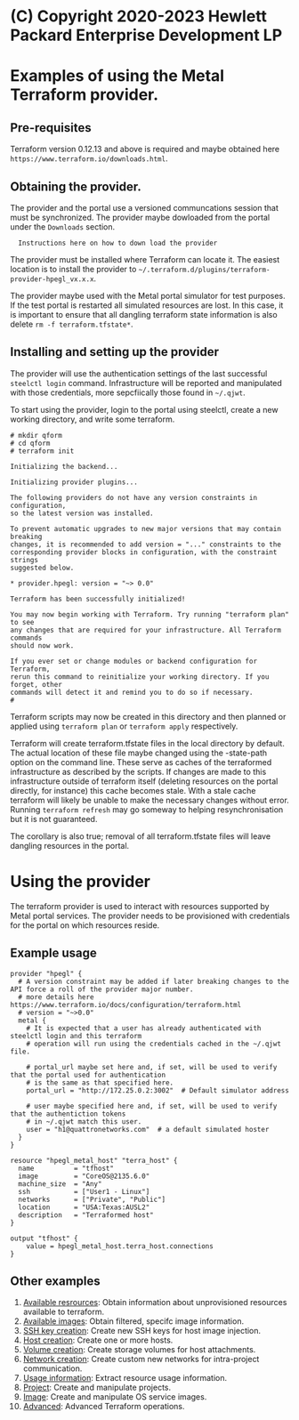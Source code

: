 # (C) Copyright 2020-2023 Hewlett Packard Enterprise Development LP
# Examples of using the Metal Terraform provider.

## Pre-requisites

Terraform version 0.12.13 and above is required and maybe obtained here `https://www.terraform.io/downloads.html`. 

## Obtaining the provider.

The provider and the portal use a versioned communcations session that must be synchronized. The provider maybe dowloaded from
the portal under the `Downloads` section.

```
  Instructions here on how to down load the provider
```

The provider must be installed where Terraform can locate it. The easiest location is to install the provider 
to `~/.terraform.d/plugins/terraform-provider-hpegl_vx.x.x`.

The provider maybe used with the Metal portal simulator for test purposes. If the test portal is restarted all
simulated resources are lost. In this case, it is important to ensure that all dangling terraform state information
is also delete `rm -f terraform.tfstate*`.

## Installing and setting up the provider

The provider will use the authentication settings of the last successful `steelctl login` command. Infrastructure 
will be reported and manipulated with those credentials, more sepcfiically those found in `~/.qjwt`.

To start using the provider, login to the portal using steelctl, create a new working directory, and write some terraform.

```
# mkdir qform
# cd qform
# terraform init

Initializing the backend...

Initializing provider plugins...

The following providers do not have any version constraints in configuration,
so the latest version was installed.

To prevent automatic upgrades to new major versions that may contain breaking
changes, it is recommended to add version = "..." constraints to the
corresponding provider blocks in configuration, with the constraint strings
suggested below.

* provider.hpegl: version = "~> 0.0"

Terraform has been successfully initialized!

You may now begin working with Terraform. Try running "terraform plan" to see
any changes that are required for your infrastructure. All Terraform commands
should now work.

If you ever set or change modules or backend configuration for Terraform,
rerun this command to reinitialize your working directory. If you forget, other
commands will detect it and remind you to do so if necessary.
# 
```

Terraform scripts may now be created in this directory and then planned or applied using `terraform plan` or `terraform apply` 
respectively. 

Terraform will create terraform.tfstate files in the local directory by default. The actual location of these file maybe changed
using the -state-path option on the command line. These serve as caches of the terraformed infrastructure as described by
the scripts. If changes are made to this infrastructure outside of terraform itself (deleting resources on the portal directly, for instance)
this cache becomes stale. With a stale cache terraform will likely be unable to make the necessary changes without error. Running
`terraform refresh` may go someway to helping resynchronisation but it is not guaranteed.

The corollary is also true; removal of all terraform.tfstate files will leave dangling resources in the portal.


# Using the provider

The terraform provider is used to interact with resources supported by Metal portal services. The provider needs to be
provisioned with credentials for the portal on which resources reside. 

## Example usage
```
provider "hpegl" {
  # A version constraint may be added if later breaking changes to the API force a roll of the provider major number.
  # more details here https://www.terraform.io/docs/configuration/terraform.html
  # version = "~>0.0"  
  metal {
    # It is expected that a user has already authenticated with steelctl login and this terraform 
    # operation will run using the credentials cached in the ~/.qjwt file.

    # portal_url maybe set here and, if set, will be used to verify that the portal used for authentication
    # is the same as that specified here.
    portal_url = "http://172.25.0.2:3002"  # Default simulator address

    # user maybe specified here and, if set, will be used to verify that the authentiction tokens
    # in ~/.qjwt match this user.
    user = "h1@quattronetworks.com"  # a default simulated hoster
  }
}

resource "hpegl_metal_host" "terra_host" {
  name          = "tfhost"
  image         = "CoreOS@2135.6.0"                
  machine_size  = "Any"
  ssh           = ["User1 - Linux"]  
  networks      = ["Private", "Public"]  
  location      = "USA:Texas:AUSL2"
  description   = "Terraformed host"
}

output "tfhost" {
    value = hpegl_metal_host.terra_host.connections
}
```

## Other examples

1. [Available resrources](./data-sources/hpegl_metal_available_resources/README.md): Obtain information about unprovisioned resources available to terraform.
1. [Available images](./data-sources/hpegl_metal_available_images/README.md): Obtain filtered, specifc image information.
1. [SSH key creation](./resources/hpegl_metal_ssh_key/README.md): Create new SSH keys for host image injection.
1. [Host creation](./resources/hpegl_metal_host/README.md): Create one or more hosts.
1. [Volume creation](./resources/hpegl_metal_volume/README.md): Create storage volumes for host attachments.
1. [Network creation](./resources/hpegl_metal_network/README.md): Create custom new networks for intra-project communication.
1. [Usage information](./data-sources/hpegl_metal_usage/README.md): Extract resource usage information.
1. [Project](./resources/hpegl_metal_project/README.md): Create and manipulate projects.
1. [Image](./resources/hpegl_metal_image/README.md): Create and manipulate OS service images.
1. [Advanced](./advanced/README.md): Advanced Terraform operations.
